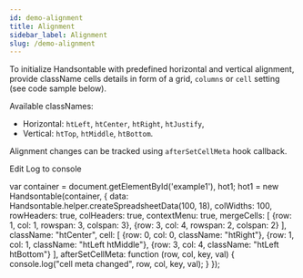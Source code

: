 ```yaml
---
id: demo-alignment
title: Alignment
sidebar_label: Alignment
slug: /demo-alignment
---
```


To initialize Handsontable with predefined horizontal and vertical alignment, provide className cells details in form of a grid, `columns` or `cell` setting (see code sample below).

Available classNames:

*   Horizontal: `htLeft`, `htCenter`, `htRight`, `htJustify`,
*   Vertical: `htTop`, `htMiddle`, `htBottom`.

Alignment changes can be tracked using `afterSetCellMeta` hook callback.

Edit Log to console

var container = document.getElementById('example1'), hot1; hot1 = new Handsontable(container, { data: Handsontable.helper.createSpreadsheetData(100, 18), colWidths: 100, rowHeaders: true, colHeaders: true, contextMenu: true, mergeCells: \[ {row: 1, col: 1, rowspan: 3, colspan: 3}, {row: 3, col: 4, rowspan: 2, colspan: 2} \], className: "htCenter", cell: \[ {row: 0, col: 0, className: "htRight"}, {row: 1, col: 1, className: "htLeft htMiddle"}, {row: 3, col: 4, className: "htLeft htBottom"} \], afterSetCellMeta: function (row, col, key, val) { console.log("cell meta changed", row, col, key, val); } });

